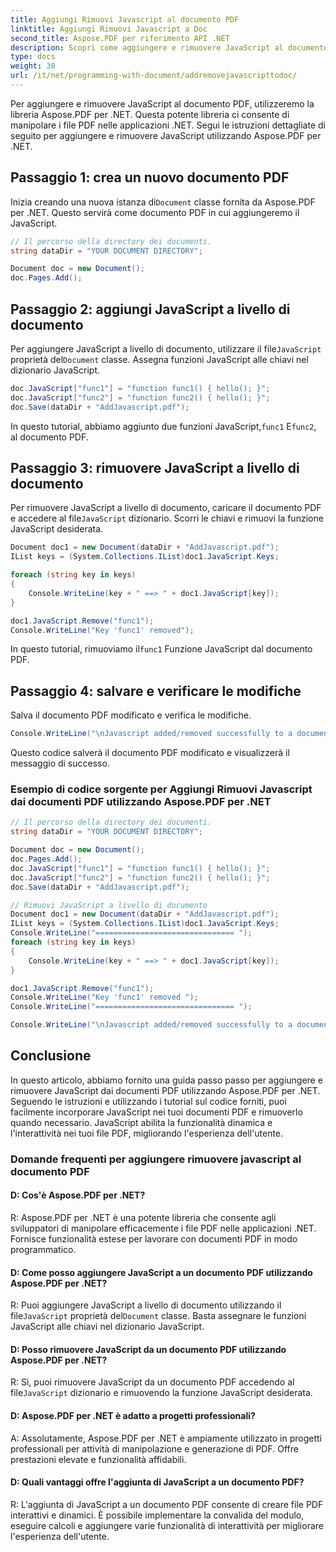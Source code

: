 ```yaml
---
title: Aggiungi Rimuovi Javascript al documento PDF
linktitle: Aggiungi Rimuovi Javascript a Doc
second_title: Aspose.PDF per riferimento API .NET
description: Scopri come aggiungere e rimuovere JavaScript al documento PDF utilizzando Aspose.PDF per .NET. Guida dettagliata con esercitazioni sul codice per lo scripting a livello di documento.
type: docs
weight: 30
url: /it/net/programming-with-document/addremovejavascripttodoc/
---
```

Per aggiungere e rimuovere JavaScript al documento PDF, utilizzeremo la libreria Aspose.PDF per .NET. Questa potente libreria ci consente di manipolare i file PDF nelle applicazioni .NET. Segui le istruzioni dettagliate di seguito per aggiungere e rimuovere JavaScript utilizzando Aspose.PDF per .NET.

## Passaggio 1: crea un nuovo documento PDF

 Inizia creando una nuova istanza di`Document` classe fornita da Aspose.PDF per .NET. Questo servirà come documento PDF in cui aggiungeremo il JavaScript.

```csharp
// Il percorso della directory dei documenti.
string dataDir = "YOUR DOCUMENT DIRECTORY";

Document doc = new Document();
doc.Pages.Add();
```

## Passaggio 2: aggiungi JavaScript a livello di documento

 Per aggiungere JavaScript a livello di documento, utilizzare il file`JavaScript` proprietà del`Document` classe. Assegna funzioni JavaScript alle chiavi nel dizionario JavaScript.

```csharp
doc.JavaScript["func1"] = "function func1() { hello(); }";
doc.JavaScript["func2"] = "function func2() { hello(); }";
doc.Save(dataDir + "AddJavascript.pdf");
```

 In questo tutorial, abbiamo aggiunto due funzioni JavaScript,`func1` E`func2`, al documento PDF.

## Passaggio 3: rimuovere JavaScript a livello di documento

Per rimuovere JavaScript a livello di documento, caricare il documento PDF e accedere al file`JavaScript` dizionario. Scorri le chiavi e rimuovi la funzione JavaScript desiderata.

```csharp
Document doc1 = new Document(dataDir + "AddJavascript.pdf");
IList keys = (System.Collections.IList)doc1.JavaScript.Keys;

foreach (string key in keys)
{
    Console.WriteLine(key + " ==> " + doc1.JavaScript[key]);
}

doc1.JavaScript.Remove("func1");
Console.WriteLine("Key 'func1' removed");
```

 In questo tutorial, rimuoviamo il`func1` Funzione JavaScript dal documento PDF.

## Passaggio 4: salvare e verificare le modifiche

Salva il documento PDF modificato e verifica le modifiche.

```csharp
Console.WriteLine("\nJavascript added/removed successfully to a document.");
```

Questo codice salverà il documento PDF modificato e visualizzerà il messaggio di successo.

### Esempio di codice sorgente per Aggiungi Rimuovi Javascript dai documenti PDF utilizzando Aspose.PDF per .NET

```csharp
// Il percorso della directory dei documenti.
string dataDir = "YOUR DOCUMENT DIRECTORY";

Document doc = new Document();
doc.Pages.Add();
doc.JavaScript["func1"] = "function func1() { hello(); }";
doc.JavaScript["func2"] = "function func2() { hello(); }";
doc.Save(dataDir + "AddJavascript.pdf");

// Rimuovi JavaScript a livello di documento
Document doc1 = new Document(dataDir + "AddJavascript.pdf");
IList keys = (System.Collections.IList)doc1.JavaScript.Keys;
Console.WriteLine("=============================== ");
foreach (string key in keys)
{
	Console.WriteLine(key + " ==> " + doc1.JavaScript[key]);
}

doc1.JavaScript.Remove("func1");
Console.WriteLine("Key 'func1' removed ");
Console.WriteLine("=============================== ");

Console.WriteLine("\nJavascript added/removed successfully to a document.");
```

## Conclusione

In questo articolo, abbiamo fornito una guida passo passo per aggiungere e rimuovere JavaScript dai documenti PDF utilizzando Aspose.PDF per .NET. Seguendo le istruzioni e utilizzando i tutorial sul codice forniti, puoi facilmente incorporare JavaScript nei tuoi documenti PDF e rimuoverlo quando necessario. JavaScript abilita la funzionalità dinamica e l'interattività nei tuoi file PDF, migliorando l'esperienza dell'utente.


### Domande frequenti per aggiungere rimuovere javascript al documento PDF

#### D: Cos'è Aspose.PDF per .NET?

R: Aspose.PDF per .NET è una potente libreria che consente agli sviluppatori di manipolare efficacemente i file PDF nelle applicazioni .NET. Fornisce funzionalità estese per lavorare con documenti PDF in modo programmatico.

#### D: Come posso aggiungere JavaScript a un documento PDF utilizzando Aspose.PDF per .NET?

 R: Puoi aggiungere JavaScript a livello di documento utilizzando il file`JavaScript` proprietà del`Document` classe. Basta assegnare le funzioni JavaScript alle chiavi nel dizionario JavaScript.

#### D: Posso rimuovere JavaScript da un documento PDF utilizzando Aspose.PDF per .NET?

 R: Sì, puoi rimuovere JavaScript da un documento PDF accedendo al file`JavaScript` dizionario e rimuovendo la funzione JavaScript desiderata.

#### D: Aspose.PDF per .NET è adatto a progetti professionali?

A: Assolutamente, Aspose.PDF per .NET è ampiamente utilizzato in progetti professionali per attività di manipolazione e generazione di PDF. Offre prestazioni elevate e funzionalità affidabili.

#### D: Quali vantaggi offre l'aggiunta di JavaScript a un documento PDF?

R: L'aggiunta di JavaScript a un documento PDF consente di creare file PDF interattivi e dinamici. È possibile implementare la convalida del modulo, eseguire calcoli e aggiungere varie funzionalità di interattività per migliorare l'esperienza dell'utente.